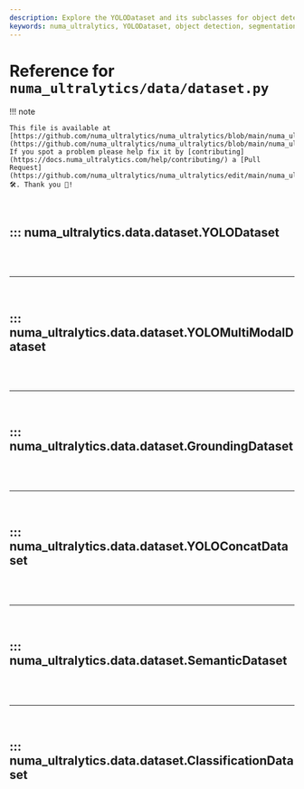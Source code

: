 ```yaml
---
description: Explore the YOLODataset and its subclasses for object detection, segmentation, and multi-modal tasks. Find details on dataset loading, caching, and augmentation.
keywords: numa_ultralytics, YOLODataset, object detection, segmentation, dataset loading, caching, data augmentation
---
```


# Reference for `numa_ultralytics/data/dataset.py`

!!! note

    This file is available at [https://github.com/numa_ultralytics/numa_ultralytics/blob/main/numa_ultralytics/data/dataset.py](https://github.com/numa_ultralytics/numa_ultralytics/blob/main/numa_ultralytics/data/dataset.py). If you spot a problem please help fix it by [contributing](https://docs.numa_ultralytics.com/help/contributing/) a [Pull Request](https://github.com/numa_ultralytics/numa_ultralytics/edit/main/numa_ultralytics/data/dataset.py) 🛠️. Thank you 🙏!

<br>

## ::: numa_ultralytics.data.dataset.YOLODataset

<br><br><hr><br>

## ::: numa_ultralytics.data.dataset.YOLOMultiModalDataset

<br><br><hr><br>

## ::: numa_ultralytics.data.dataset.GroundingDataset

<br><br><hr><br>

## ::: numa_ultralytics.data.dataset.YOLOConcatDataset

<br><br><hr><br>

## ::: numa_ultralytics.data.dataset.SemanticDataset

<br><br><hr><br>

## ::: numa_ultralytics.data.dataset.ClassificationDataset

<br><br>
